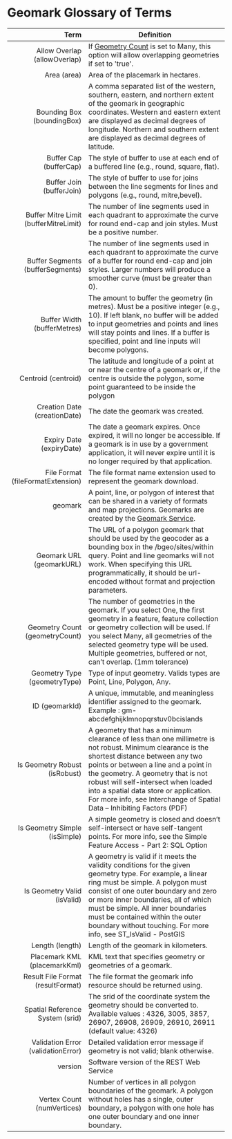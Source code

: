 # Geomark Glossary of Terms
Term | Definition
----: | -----------
<a name="allowOverlap">Allow Overlap (allowOverlap)</a> | If [Geometry Count](https://github.com/bcgov/api-specs/blob/master/geomark/glossary.md#geometryCount) is set to Many, this option will allow overlapping geometries if set to 'true'.
<a name="area">Area (area)</a> | Area of the placemark in hectares.
<a name="boundingBox">Bounding Box (boundingBox)</a> |  A comma separated list of the western, southern, eastern, and northern extent of the geomark in geographic coordinates. Western and eastern extent are displayed as decimal degrees of longitude. Northern and southern extent are displayed as decimal degrees of latitude. 
<a name="bufferCap">Buffer Cap (bufferCap)</a> | The style of buffer to use at each end of a buffered line (e.g., round, square, flat).
<a name="bufferJoin">Buffer Join (bufferJoin)</a> | The style of buffer to use for joins between the line segments for lines and polygons (e.g., round, mitre,bevel).
<a name="bufferMitreLimit">Buffer Mitre Limit (bufferMitreLimit)</a> | The number of line segments used in each quadrant to approximate the curve for round end-cap and join styles. Must be a positive number.
<a name="bufferSegments">Buffer Segments (bufferSegments)</a> | The number of line segments used in each quadrant to approximate the curve of a buffer for round end-cap and join styles. Larger numbers will produce a smoother curve (must be greater than 0).
<a name="bufferMetres">Buffer Width (bufferMetres)</a> | The amount to buffer the geometry (in metres). Must be a positive integer (e.g., 10). If left blank, no buffer will be added to input geometries and points and lines will stay points and lines. If a buffer is specified, point and line inputs will become polygons.
<a name="centroid">Centroid (centroid)</a> | The latitude and longitude of a point at or near the centre of a geomark or, if the centre is outside the polygon, some point guaranteed to be inside the polygon
<a name="creationDate">Creation Date (creationDate)</a> | The date the geomark was created.
<a name="expiryDate">Expiry Date (expiryDate)</a> | The date a geomark expires. Once expired, it will no longer be accessible. If a geomark is in use by a government application, it will never expire until it is no longer required by that application.
<a name="fileFormatExtension">File Format (fileFormatExtension)</a> | The file format name extension used to represent the geomark download.
<a name="geomark">geomark</a> | A point, line, or polygon of interest that can be shared in a variety of formats and map projections. Geomarks are created by the <a href="https://apps.gov.bc.ca/pub/geomark/">Geomark Service</a>.
<a name="geomarkURL">Geomark URL (geomarkURL)</a> | The URL of a polygon geomark that should be used by the geocoder as a bounding box in the /bgeo/sites/within query. Point and line geomarks will not work. When specifying this URL programmatically, it should be url-encoded without format and projection parameters.
<a name="geometryCount">Geometry Count (geometryCount)</a> | The number of geometries in the geomark. If you select One, the first geometry in a feature, feature collection or geometry collection will be used. If you select Many, all geometries of the selected geometry type will be used. Multiple geometries, buffered or not, can’t overlap. (1mm tolerance)
<a name="geometryType">Geometry Type (geometryType)</a> | Type of input geometry. Valids types are Point, Line, Polygon, Any. 
<a name="geomarkId">ID (geomarkId)</a> | A unique, immutable, and meaningless identifier assigned to the geomark. Example : gm-abcdefghijklmnopqrstuv0bcislands
<a name="isRobust">Is Geometry Robust (isRobust)</a> | A geometry that has a minimum clearance of less than one millimetre is not robust. Minimum clearance is the shortest distance between any two points or between a line and a point in the geometry. A geometry that is not robust will self-intersect when loaded into a spatial data store or application. For more info, see Interchange of Spatial Data – Inhibiting Factors (PDF)
<a name="isSimple">Is Geometry Simple (isSimple)</a> | A simple geometry is closed and doesn’t self-intersect or have self-tangent points. For more info, see the Simple Feature Access - Part 2: SQL Option
<a name="isValid">Is Geometry Valid (isValid)</a> | A geometry is valid if it meets the validity conditions for the given geometry type. For example, a linear ring must be simple. A polygon must consist of one outer boundary and zero or more inner boundaries, all of which must be simple. All inner boundaries must be contained within the outer boundary without touching. For more info, see ST_IsValid - PostGIS
<a name="length">Length (length)</a> | Length of the geomark in kilometers.
<a name="placemarkKml">Placemark KML (placemarkKml)</a> | KML text that specifies geometry or geometries of a geomark.
<a name="resultFormat">Result File Format (resultFormat)</a> | The file format the geomark info resource should be returned using. 
<a name="srid">Spatial Reference System (srid)</a> | The srid of the coordinate system the geometry should be converted to. Available values : 4326, 3005, 3857, 26907, 26908, 26909, 26910, 26911 (default value: 4326)
<a name="validationError">Validation Error (validationError)</a> | Detailed validation error message if geometry is not valid; blank otherwise.
<a name="version">version</a> | Software version of the REST Web Service
<a name="numVertices">Vertex Count (numVertices)</a> | Number of vertices in all polygon boundaries of the geomark. A polygon without holes has a single, outer boundary, a polygon with one hole has one outer boundary and one inner boundary.
